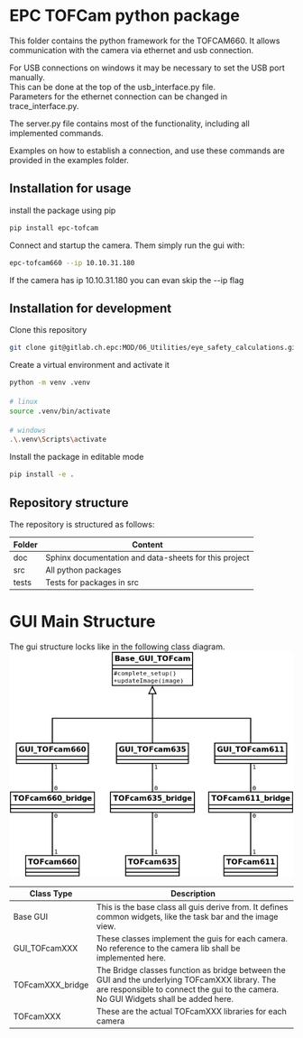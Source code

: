 # EPC TOFCam python package
This folder contains the python framework for the TOFCAM660.
It allows communication with the camera via ethernet and usb connection.

For USB connections on windows it may be necessary to set the USB port manually.  
This can be done at the top of the usb_interface.py file.  
Parameters for the ethernet connection can be changed in trace_interface.py.  

The server.py file contains most of the functionality, including all implemented commands.  

Examples on how to establish a connection, and use these commands are provided in the examples folder.  

## Installation for usage
install the package using pip
```bash
pip install epc-tofcam
```

Connect and startup the camera. Them simply run the gui with: 
```bash 
epc-tofcam660 --ip 10.10.31.180
```
If the camera has ip 10.10.31.180 you can evan skip the --ip flag

## Installation for development

Clone this repository 
```bash
git clone git@gitlab.ch.epc:MOD/06_Utilities/eye_safety_calculations.git
```

Create a virtual environment and activate it
```bash
python -m venv .venv  

# linux
source .venv/bin/activate

# windows
.\.venv\Scripts\activate
```

Install the package in editable mode
```bash
pip install -e .
```

## Repository structure

The repository is structured as follows:

Folder          | Content
----------------| ---------------------------------
doc             | Sphinx documentation and data-sheets for this project
src             | All python packages
tests           | Tests for packages in src


# GUI Main Structure
The gui structure locks like in the following class diagram.  
![GUI_Class_diagram](doc/source/images/GUI_Class_diagram.png)

Class Type      | Description
--------------- | ----------------------------------------
Base GUI        | This is the base class all guis derive from. It defines common widgets, like the task bar and the image view.
GUI_TOFcamXXX   | These classes implement the guis for each camera. No reference to the camera lib shall be implemented here.
TOFcamXXX_bridge | The Bridge classes function as bridge between the GUI and the underlying TOFcamXXX library. The are responsible to connect the gui to the camera. No GUI Widgets shall be added here. 
TOFcamXXX       | These are the actual TOFcamXXX libraries for each camera